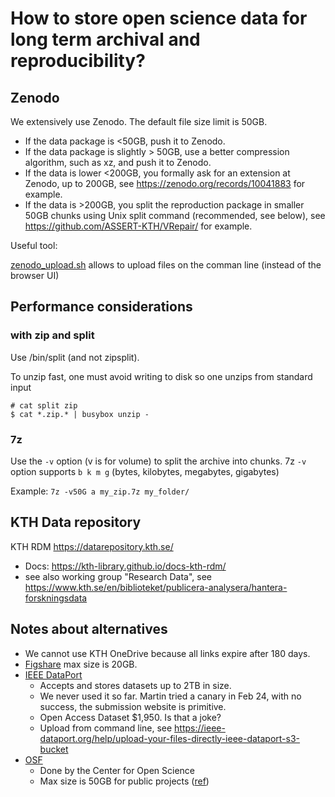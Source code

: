# How to store open science data for long term archival and reproducibility?

## Zenodo

We extensively use Zenodo. The default file size limit is 50GB. 

* If the data package is <50GB, push it to Zenodo.
* If the data package is slightly > 50GB, use a better compression algorithm, such as xz, and push it to Zenodo.
* If the data is lower <200GB,  you formally ask for an extension at Zenodo, up to 200GB, see https://zenodo.org/records/10041883 for example.
* If the data is >200GB, you split the reproduction package in smaller 50GB chunks using Unix split command (recommended, see below), see https://github.com/ASSERT-KTH/VRepair/ for example. 

Useful tool:

[zenodo_upload.sh](https://github.com/jhpoelen/zenodo-upload/) allows to upload files on the comman line (instead of the browser UI)

## Performance considerations

### with zip and split

Use /bin/split (and not zipsplit).

To unzip fast, one must avoid writing to disk so one unzips from standard input

```
# cat split zip
$ cat *.zip.* | busybox unzip -
```

### 7z 

Use the `-v` option (v is for volume) to split the archive into chunks. 
 7z `-v` option supports `b k m g` (bytes, kilobytes, megabytes, gigabytes)

Example:
`7z -v50G a my_zip.7z my_folder/`

## KTH Data repository

KTH RDM <https://datarepository.kth.se/>

* Docs: <https://kth-library.github.io/docs-kth-rdm/>
* see also working group "Research Data", see <https://www.kth.se/en/biblioteket/publicera-analysera/hantera-forskningsdata> 

## Notes about alternatives

* We cannot use KTH OneDrive because all links expire after 180 days.
* [Figshare](https://figshare.com/) max size is 20GB.
* [IEEE DataPort](https://ieee-dataport.org/) 
  - Accepts and stores datasets up to 2TB in size. 
  - We never used it so far. Martin tried a canary in Feb 24, with no success, the submission website is primitive.
  - Open Access Dataset $1,950. Is that a joke?
  - Upload from command line, see https://ieee-dataport.org/help/upload-your-files-directly-ieee-dataport-s3-bucket
* [OSF](https://osf.io/)
  - Done by the Center for Open Science
  - Max size is 50GB for public projects ([ref](https://help.osf.io/article/137-osf-storage-caps))
